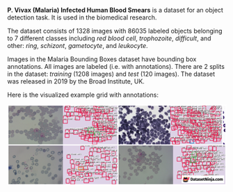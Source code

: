 **P. Vivax (Malaria) Infected Human Blood Smears** is a dataset for an object detection task. It is used in the biomedical research. 

The dataset consists of 1328 images with 86035 labeled objects belonging to 7 different classes including *red blood cell*, *trophozoite*, *difficult*, and other: *ring*, *schizont*, *gametocyte*, and *leukocyte*.

Images in the Malaria Bounding Boxes dataset have bounding box annotations. All images are labeled (i.e. with annotations). There are 2 splits in the dataset: *training* (1208 images) and *test* (120 images). The dataset was released in 2019 by the Broad Institute, UK.

Here is the visualized example grid with annotations:

<img src="https://github.com/dataset-ninja/malaria-bounding-boxes/raw/main/visualizations/side_annotations_grid.png">
